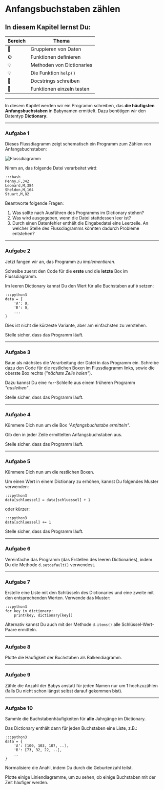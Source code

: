 
# Anfangsbuchstaben zählen

## In diesem Kapitel lernst Du:

| Bereich | Thema |
|---------|-------|
| 🔀 | Gruppieren von Daten |
| ⚙ | Funktionen definieren |
| 💡 | Methoden von Dictionaries |
| 💡 | Die Funktion `help()` |
| 🔧 | Docstrings schreiben |
| 🐞 | Funktionen einzeln testen |

----

In diesem Kapitel werden wir ein Programm schreiben, das **die häufigsten Anfangsbuchstaben** in Babynamen ermittelt. Dazu benötigen wir den Datentyp **Dictionary**.

----

### Aufgabe 1

Dieses Flussdiagramm zeigt schematisch ein Programm zum Zählen von Anfangsbuchstaben:

![Flussdiagramm](../images/zaehlen.png)

Nimm an, das folgende Datei verarbeitet wird:

    :::bash
    Penny,F,342
    Leonard,M,384
    Sheldon,M,164
    Stuart,M,82

Beantworte folgende Fragen:

1. Was sollte nach Ausführen des Programms im Dictionary stehen?
2. Was wird ausgegeben, wenn die Datei stattdessen leer ist?
3. Durch einen Datenfehler enthält die Eingabedatei eine Leerzeile. An welcher Stelle des Flussdiagramms könnten dadurch Probleme entstehen?

----

### Aufgabe 2

Jetzt fangen wir an, das Programm zu *implementieren*.

Schreibe zuerst den Code für die **erste** und die **letzte** Box im Flussdiagramm.

Im leeren Dictionary kannst Du den Wert für alle Buchstaben auf `0` setzen:

    :::python3
    data = {
    	'A': 0,
    	'B': 0,
    	...
    }

Dies ist nicht die kürzeste Variante, aber am einfachsten zu verstehen.

Stelle sicher, dass das Programm läuft.

----

### Aufgabe 3

Baue als nächstes die Verarbeitung der Datei in das Programm ein. Schreibe dazu den Code für die restlichen Boxen im Flussdiagramm links, sowie die oberste Box rechts (*"nächste Zeile holen"*).

Dazu kannst Du eine `for`-Schleife aus einem früheren Programm *"ausleihen"*.

Stelle sicher, dass das Programm läuft.

----

### Aufgabe 4

Kümmere Dich nun um die Box *"Anfangsbuchstabe ermitteln"*.

Gib den in jeder Zeile ermittelten Anfangsbuchstaben aus.

Stelle sicher, dass das Programm läuft.

----

### Aufgabe 5

Kümmere Dich nun um die restlichen Boxen.

Um einen Wert in einem Dictionary zu erhöhen, kannst Du folgendes Muster verwenden:

    :::python3
    data[schluessel] = data[schluessel] + 1

oder kürzer:

    :::python3
    data[schluessel] += 1

Stelle sicher, dass das Programm läuft.

----

### Aufgabe 6

Vereinfache das Programm (das Erstellen des leeren Dictionaries), indem Du die Methode `d.setdefault()` verwendest.

----

### Aufgabe 7

Erstelle eine Liste mit den Schlüsseln des Dictionaries und eine zweite mit den entsprechenden Werten. Verwende das Muster:

    :::python3
    for key in dictionary:
        print(key, dictionary[key])


Alternativ kannst Du auch mit der Methode `d.items()` alle Schlüssel-Wert-Paare ermitteln.

----

### Aufgabe 8

Plotte die Häufigkeit der Buchstaben als Balkendiagramm.

----

### Aufgabe 9

Zähle die Anzahl der Babys anstatt für jeden Namen nur um 1 hochzuzählen (falls Du nicht schon längst selbst darauf gekommen bist).

----

### Aufgabe 10

Sammle die Buchstabenhäufigkeiten für **alle** Jahrgänge im Dictionary.

Das Dictionary enthält dann für jeden Buchstaben eine Liste, z.B.:

    :::python3
    data = {
        'A': [100, 103, 107, ..],
        'B': [73, 32, 22, ..],
        ..
    }

Normalisiere die Anahl, indem Du durch die Geburtenzahl teilst.

Plotte einige Liniendiagramme, um zu sehen, ob einige Buchstaben mit der Zeit häufiger werden.
